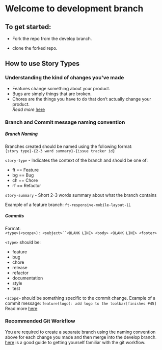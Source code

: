 # Welcome to development branch

## To get started:

* Fork the repo from the develop branch.

* clone the forked repo.

## How to use Story Types
### Understanding the kind of changes you've made

* Features change something about your product.
* Bugs are simply things that are broken.
* Chores are the things you have to do that don’t actually change your product.<br/>*Read more* [here](https://clubhouse.io/blog/how-and-why-to-use-story-types-851eb651c81d/)

### Branch and Commit message naming convention

##### Branch Naming
Branches created should be named using the following format:<br/>
`{story type}-{2-3 word summary}-{issue tracker id}`

`story-type` - Indicates the context of the branch and should be one of:
* ft == Feature
* bg == Bug
* ch == Chore
* rf == Refactor

`story-summary` - Short 2-3 words summary about what the branch contains<br/>

Example of a feature branch: `ft-responsive-mobile-layout-11`

##### Commits
Format:<br>
`<type>(<scope>): <subject>``<BLANK LINE> <body> <BLANK LINE> <footer>`

`<type>` should be:
* feature
* bug
* chore
* release
* refactor
* documentation
* style
* test

`<scope>` should be something specific to the commit change.
Example of a commit message:
`feature(logo): add logo to the toolbar[finishes #45]`<br>
Read more [here](https://github.com/andela/bestpractices/wiki/Git-naming-conventions-and-best-practices)

### Recommended Git Workflow

You are required to create a separate branch using the naming convention above for each change you made and then merge
into the develop branch.<br>
[here](https://www.atlassian.com/git/tutorials/comparing-workflows/gitflow-workflow) is a good guide to getting yourself familiar with the git workflow.
